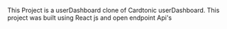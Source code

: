 This Project is a userDashboard clone of Cardtonic userDashboard. This project was built using React js and open endpoint Api's
